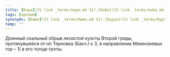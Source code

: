 ```yaml
---
title: [Кара]({% link _terms/кара.md %})-[Коба]({% link _terms/коба.md %})
tags: [ороним]
synonyms: [Биюк]({% link _terms/биюк.md %})-[Бурун]({% link _terms/бурун.md %})
temp: ""
---
```


Длинный скальный обрыв лесистой куэсты Второй гряды, протянувшейся от нп
Терновка (Бахч.) к З, в направлении Мекензиевых гор – 1) в его толще гроты.
